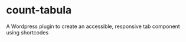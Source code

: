 # count-tabula
A Wordpress plugin to create an accessible, responsive tab component using shortcodes
